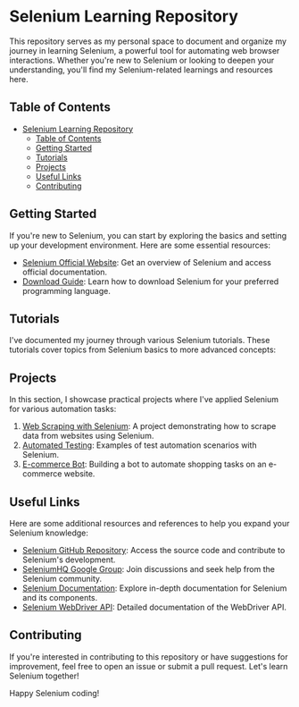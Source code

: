 # Selenium Learning Repository

This repository serves as my personal space to document and organize my journey in learning Selenium, a powerful tool for automating web browser interactions. Whether you're new to Selenium or looking to deepen your understanding, you'll find my Selenium-related learnings and resources here.

## Table of Contents

- [Selenium Learning Repository](#selenium-learning-repository)
  - [Table of Contents](#table-of-contents)
  - [Getting Started](#getting-started)
  - [Tutorials](#tutorials)
  - [Projects](#projects)
  - [Useful Links](#useful-links)
  - [Contributing](#contributing)

## Getting Started

If you're new to Selenium, you can start by exploring the basics and setting up your development environment. Here are some essential resources:

- [Selenium Official Website](https://www.selenium.dev/): Get an overview of Selenium and access official documentation.
- [Download Guide](https://www.selenium.dev/downloads): Learn how to download Selenium for your preferred programming language.

## Tutorials

I've documented my journey through various Selenium tutorials. These tutorials cover topics from Selenium basics to more advanced concepts:

## Projects

In this section, I showcase practical projects where I've applied Selenium for various automation tasks:

1. [Web Scraping with Selenium](projects/web-scraping.md): A project demonstrating how to scrape data from websites using Selenium.
2. [Automated Testing](projects/automated-testing.md): Examples of test automation scenarios with Selenium.
3. [E-commerce Bot](projects/ecommerce-bot.md): Building a bot to automate shopping tasks on an e-commerce website.

## Useful Links

Here are some additional resources and references to help you expand your Selenium knowledge:

- [Selenium GitHub Repository](https://github.com/SeleniumHQ/selenium): Access the source code and contribute to Selenium's development.
- [SeleniumHQ Google Group](https://groups.google.com/g/selenium-users): Join discussions and seek help from the Selenium community.
- [Selenium Documentation](https://www.selenium.dev/documentation/en/): Explore in-depth documentation for Selenium and its components.
- [Selenium WebDriver API](https://www.selenium.dev/selenium/docs/api/javascript/index.html): Detailed documentation of the WebDriver API.

## Contributing

If you're interested in contributing to this repository or have suggestions for improvement, feel free to open an issue or submit a pull request. Let's learn Selenium together!

Happy Selenium coding!
